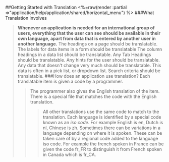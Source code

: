 ##Getting Started with Translation
<%=raw(render :partial =>"application/help/application/shared/horizontal_menu") %>
###What Translation Involves
> **Whenever an application is needed for an international group of users, everything that the user can see should be available in their own language, apart from data that is entered by another user in another language.**
> The headings on a page should be translatable.
> The labels for data items in a form should be translatable
> The column headings in a data list should be translatable. 
> Any Tab Headings should be translatable. 
> Any hints for the user should be translatable.
> Any data that doesn't change very much should be translatable. This data is often in a pick list, or dropdown list. 
> Search criteria should be translatable.
###How does an application use translation?
> Each translatable item is given a code by a programmer. 
>> The programmer also gives the English translation of the item.
>> There is a special file that matches the code with the English translation. 
>>> All other translations use the same code to match to the translation.
>> Each language is identified by a special code known as an *iso code*. For example 
>>> English is en, 
>>> Dutch is nl, 
>>> Chinese is zh. 
>> Sometimes there can be variations in a language depending on where it is spoken. 
>>> These can be taken care of by a regional code added to the language iso code. 
>>> For example the french spoken in France can be given the code fr_FR to distinguish it from French spoken in Canada which is fr_CA.  
        
